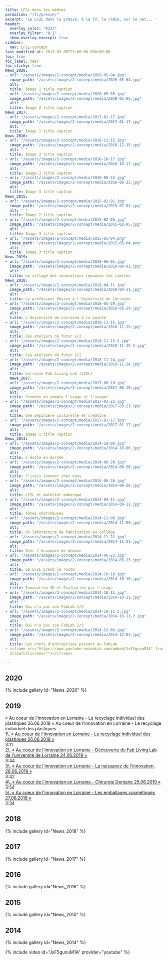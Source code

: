 ```yaml
---
title: LF2L dans les médias
permalink: "/fr/presse/"
excerpt: 'Le LF2L dans la presse, à la TV, la radio, sur le net... '
header:
  overlay_color: "#333"
  overlay_filter: "0.1"
  show_overlay_excerpt: true
sidebar:
  nav: LF2L-concept
last_modified_at: 2019-03-06T23:00:00.000+00:00
toc: true
toc_label: Year
toc_sticky: true
News_2020:
- url: "/assets/images/2-concept/media/2020-05-04.jpg"
  image_path: "/assets/images/2-concept/media/2020-05-04.jpg"
  alt: ''
  title: Image 1 title caption
- url: "/assets/images/2-concept/media/2020-05-05.jpg"
  image_path: "/assets/images/2-concept/media/2020-05-05.jpg"
  alt: ''
  title: Image 2 title caption
News_2017:
- url: "/assets/images/2-concept/media/2017-01-17.jpg"
  image_path: "/assets/images/2-concept/media/2017-01-17.jpg"
  alt: ''
  title: Image 1 title caption
News_2016:
- url: "/assets/images/2-concept/media/2016-12-15.jpg"
  image_path: "/assets/images/2-concept/media/2016-12-15.jpg"
  alt: " "
  title: Image 2 title caption
- url: "/assets/images/2-concept/media/2016-10-17.jpg"
  image_path: "/assets/images/2-concept/media/2016-10-17.jpg"
  alt: ''
  title: Image 3 title caption
- url: "/assets/images/2-concept/media/2016-06-23.jpg"
  image_path: "/assets/images/2-concept/media/2016-06-23.jpg"
  alt: ''
  title: Image 3 title caption
News_2015:
- url: "/assets/images/2-concept/media/2015-02-01.jpg"
  image_path: "/assets/images/2-concept/media/2015-02-01.jpg"
  alt: " "
  title: Image 2 title caption
- url: "/assets/images/2-concept/media/2015-02-05.jpg"
  image_path: "/assets/images/2-concept/media/2015-02-05.jpg"
  alt: ''
  title: Image 3 title caption
- url: "/assets/images/2-concept/media/2015-05-04.png"
  image_path: "/assets/images/2-concept/media/2015-05-04.png"
  alt: ''
  title: Image 3 title caption
News_2019:
- url: "/assets/images/2-concept/media/2019-06-01.jpg"
  image_path: "/assets/images/2-concept/media/2019-06-01.jpg"
  alt: ''
  title: Le village des innovations repousse les limites
News_2018:
- url: "/assets/images/2-concept/media/2018-04-11.jpg"
  image_path: "/assets/images/2-concept/media/2018-04-11.jpg"
  alt: ''
  title: Le professeur Pearce à l'Université de Lorraine
- url: "/assets/images/2-concept/media/2018-05-29.jpg"
  image_path: "/assets/images/2-concept/media/2018-05-29.jpg"
  alt: ''
  title: L'Université de Lorraine à la pointe
- url: "/assets/images/2-concept/media/2018-11-15.jpg"
  image_path: "/assets/images/2-concept/media/2018-11-15.jpg"
  alt: ''
  title: Ces ateliers du futur 1/2
- url: "/assets/images/2-concept/media/2018-11-15-2.jpg"
  image_path: "/assets/images/2-concept/media/2018-11-15-2.jpg"
  alt: ''
  title: Ces ateliers du futur 2/2
- url: "/assets/images/2-concept/media/2018-11-24.jpg"
  image_path: "/assets/images/2-concept/media/2018-11-24.jpg"
  alt: ''
  title: Lorraine Fab Living Lab (LF2L)
  News_2017: 
- url: "/assets/images/2-concept/media/2017-06-10.jpg"
  image_path: "/assets/images/2-concept/media/2017-06-10.jpg"
  alt: ''
  title: Prendre en compte l'usage et l'usager
- url: "/assets/images/2-concept/media/2017-03-23.jpg"
  image_path: "/assets/images/2-concept/media/2017-03-23.jpg"
  alt: ''
  title: Une pépinière culturelle et créative
- url: "/assets/images/2-concept/media/2017-01-17.jpg"
  image_path: "/assets/images/2-concept/media/2017-01-17.jpg"
  alt: ''
  title: Image 1 title caption
News_2014:
- url: "/assets/images/2-concept/media/2014-10-06.jpg"
  image_path: "/assets/images/2-concept/media/2014-10-06.jpg"
  alt: ''
  title: L'école en marche
- url: "/assets/images/2-concept/media/2014-06-20.jpg"
  image_path: "/assets/images/2-concept/media/2014-06-20.jpg"
  alt: ''
  title: J'irais innover chez vous
- url: "/assets/images/2-concept/media/2014-06-26.jpg"
  image_path: "/assets/images/2-concept/media/2014-06-26.jpg"
  alt: ''
  title: LF2L et matériel embarqué
- url: "/assets/images/2-concept/media/2014-09-11.jpg"
  image_path: "/assets/images/2-concept/media/2014-09-11.jpg"
  alt: ''
  title: Têtes chercheuses
- url: "/assets/images/2-concept/media/2014-11-08.jpg"
  image_path: "/assets/images/2-concept/media/2014-11-08.jpg"
  alt: ''
  title: Un laboratoire de fabrication au collège
- url: "/assets/images/2-concept/media/2014-11-21.jpg"
  image_path: "/assets/images/2-concept/media/2014-11-21.jpg"
  alt: ''
  title: Oser l'économie de demain
- url: "/assets/images/2-concept/media/2014-06-23.jpg"
  image_path: "/assets/images/2-concept/media/2014-06-23.jpg"
  alt: ''
  title: Le LF2L prend la route
- url: "/assets/images/2-concept/media/2014-10-10.jpg"
  image_path: "/assets/images/2-concept/media/2014-10-10.jpg"
  alt: ''
  title: Innovation 3D et Evaluation par l'usage
- url: "/assets/images/2-concept/media/2014-10-11.jpg"
  image_path: "/assets/images/2-concept/media/2014-10-11.jpg"
  alt: ''
  title: Qui n'a pas son FabLab 1/2
- url: "/assets/images/2-concept/media/2014-10-11-2.jpg"
  image_path: "/assets/images/2-concept/media/2014-10-11-2.jpg"
  alt: ''
  title: Qui n'a pas son FabLab 2/2
- url: "/assets/images/2-concept/media/2014-12-03.jpg"
  image_path: "/assets/images/2-concept/media/2014-12-03.jpg"
  alt: ''
  title: Les chefs d'entreprises passent au FabLab
- <iframe src="https://www.youtube-nocookie.com/embed/JxF5gunuM1A" frameborder="0"
  allowfullscreen=""></iframe>

---
```

## 2020

{% include gallery
id="News_2020"
%}

## 2019

<div class="wp-playlist-current-item">
<img src="https://www.ensgsi.univ-lorraine.fr/wp-content/uploads/2019/07/France_Bleu_LF2L_naissance_innovation-mp3-image-150x150.jpg" alt="">
<div class="wp-playlist-caption">
<span class="wp-playlist-item-meta wp-playlist-item-title">« Au coeur de l'innovation en Lorraine - Le recyclage individuel des plastiques 26.06.2019 »</span>
<span class="wp-playlist-item-meta wp-playlist-item-album">Au coeur de l'innovation en Lorraine - Le recyclage individuel des plastiques</span>
</div>
</div>

<div class="wp-playlist-tracks">
<div class="wp-playlist-item wp-playlist-playing">
<a class="wp-playlist-caption" href="https://www.ensgsi.univ-lorraine.fr/wp-content/uploads/2019/07/France_Bleu_LF2L_recyclage_plastiques.mp3">
1\. <span class="wp-playlist-item-title">« Au coeur de l'innovation en Lorraine - Le recyclage individuel des plastiques 26.06.2019 »</span>
</a>
<div class="wp-playlist-item-length">3:11</div>
</div>

<div class="wp-playlist-item">
<a class="wp-playlist-caption" href="https://www.ensgsi.univ-lorraine.fr/wp-content/uploads/2019/07/France_Bleu_Lorraine_Fab_Living_Lab.mp3">
2\. <span class="wp-playlist-item-title">« Au coeur de l'innovation en Lorraine - Découverte du Fab Living Lab de l'université de Lorraine 24.06.2019 »</span>
</a>
<div class="wp-playlist-item-length">3:44</div>
</div>
<div class="wp-playlist-item">
<a class="wp-playlist-caption" href="https://www.ensgsi.univ-lorraine.fr/wp-content/uploads/2019/07/France_Bleu_LF2L_naissance_innovation.mp3">
3\. <span class="wp-playlist-item-title">« Au coeur de l'innovation en Lorraine -  La naissance de l'innovation. 28.06.2019 »</span>
</a>
<div class="wp-playlist-item-length">3:42</div>
</div>
<div class="wp-playlist-item">
<a class="wp-playlist-caption" href="https://www.ensgsi.univ-lorraine.fr/wp-content/uploads/2019/07/France_Bleu_LF2L_chirurgie_dentaire.mp3">
4\. <span class="wp-playlist-item-title">« Au coeur de l'innovation en Lorraine - Chirurgie Dentaire 25.06.2019 »</span>
</a>
<div class="wp-playlist-item-length">3:54</div>
</div>
<div class="wp-playlist-item">
<a class="wp-playlist-caption" href="https://www.ensgsi.univ-lorraine.fr/wp-content/uploads/2019/07/France_Bleu_emballages_cosmetiques.mp3">
5\. <span class="wp-playlist-item-title">« Au coeur de l'innovation en Lorraine - Les emballages cosmétiques 27.06.2019 »</span>
</a>
<div class="wp-playlist-item-length">3:34</div>
</div>
</div>

## 2018

{% include gallery
id="News_2018"
%}

## 2017

{% include gallery
id="News_2017"
%}

## 2016

{% include gallery
id="News_2016"
%}

## 2015

{% include gallery
id="News_2015"
%}

## 2014

{% include gallery
id="News_2014"
%}

{% include video id="JxF5gunuM1A" provider="youtube" %}
